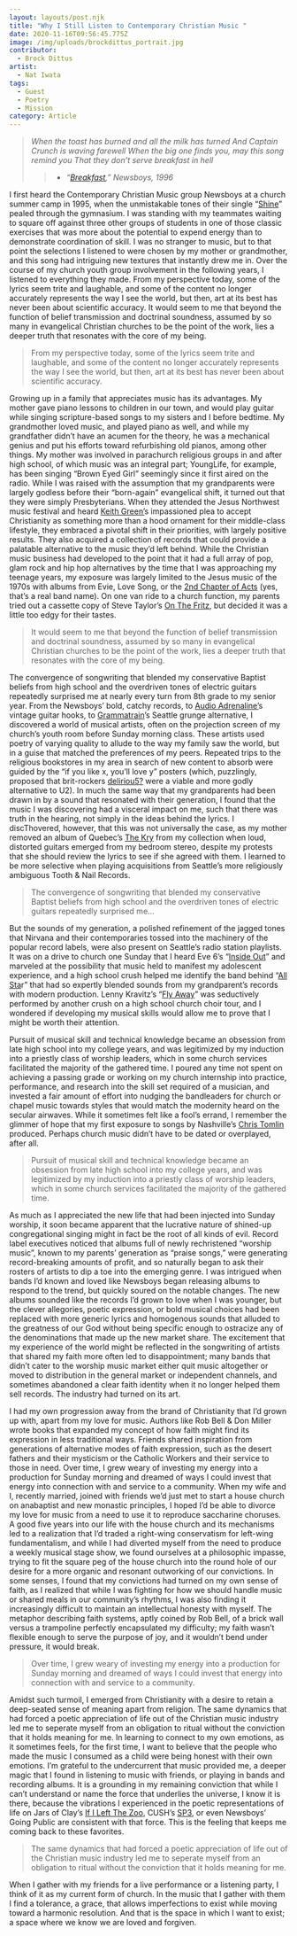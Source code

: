 ```yaml
---
layout: layouts/post.njk
title: "Why I Still Listen to Contemporary Christian Music "
date: 2020-11-16T09:56:45.775Z
image: /img/uploads/brockdittus_portrait.jpg
contributor:
  - Brock Dittus
artist:
  - Nat Iwata
tags:
  - Guest
  - Poetry
  - Mission
category: Article
---
```



> *When the toast has burned and all the milk has turned 
> And Captain Crunch is waving farewell 
> When the big one finds you, may this song remind you 
> That they don’t serve breakfast in hell* 
>
> > * *“[Breakfast](https://youtu.be/pNkrvcrpQhU),” Newsboys, 1996* 

I first heard the Contemporary Christian Music group Newsboys at a church summer camp in 1995, when the unmistakable tones of their single “[Shine](https://youtu.be/m8y3IKarEVY)” pealed through the gymnasium. I was standing with my teammates waiting to square off against three other groups of students in one of those classic exercises that was more about the potential to expend energy than to demonstrate coordination of skill. I was no stranger to music, but to that point the selections I listened to were chosen by my mother or grandmother, and this song had intriguing new textures that instantly drew me in. Over the course of my church youth group involvement in the following years, I listened to everything they made. From my perspective today, some of the lyrics seem trite and laughable, and some of the content no longer accurately represents the way I see the world, but then, art at its best has never been about scientific accuracy. It would seem to me that beyond the function of belief transmission and doctrinal soundness, assumed by so many in evangelical Christian churches to be the point of the work, lies a deeper truth that resonates with the core of my being. 

> From my perspective today, some of the lyrics seem trite and laughable, and some of the content no longer accurately represents the way I see the world, but then, art at its best has never been about scientific accuracy. 

Growing up in a family that appreciates music has its advantages. My mother gave piano lessons to children in our town, and would play guitar while singing scripture-based songs to my sisters and I before bedtime. My grandmother loved music, and played piano as well, and while my grandfather didn’t have an acumen for the theory, he was a mechanical genius and put his efforts toward refurbishing old pianos, among other things. My mother was involved in parachurch religious groups in and after high school, of which music was an integral part; YoungLife, for example, has been singing “Brown Eyed Girl” seemingly since it first aired on the radio. While I was raised with the assumption that my grandparents were largely godless before their “born-again” evangelical shift, it turned out that they were simply Presbyterians. When they attended the Jesus Northwest music festival and heard [Keith Green’](https://youtu.be/UiS0qPqLK8c)s impassioned plea to accept Christianity as something more than a hood ornament for their middle-class lifestyle, they embraced a pivotal shift in their priorities, with largely positive results. They also acquired a collection of records that could provide a palatable alternative to the music they’d left behind. While the Christian music business had developed to the point that it had a full array of pop, glam rock and hip hop alternatives by the time that I was approaching my teenage years, my exposure was largely limited to the Jesus music of the 1970s with albums from Evie, Love Song, or the [2nd Chapter of Acts](https://youtu.be/G-hLSR5F4Y0) (yes, that’s a real band name). On one van ride to a church function, my parents tried out a cassette copy of Steve Taylor’s [On The Fritz](https://youtu.be/ohTBAp_m4GA), but decided it was a little too edgy for their tastes. 

> It would seem to me that beyond the function of belief transmission and doctrinal soundness, assumed by so many in evangelical Christian churches to be the point of the work, lies a deeper truth that resonates with the core of my being. 

The convergence of songwriting that blended my conservative Baptist beliefs from high school and the overdriven tones of electric guitars repeatedly surprised me at nearly every turn from 8th grade to my senior year. From the Newsboys’ bold, catchy records, to [Audio Adrenaline’](https://youtu.be/9SVahsiPQx8)s vintage guitar hooks, to [Grammatrain](https://youtu.be/WkpF-m1Ydl0)’s Seattle grunge alternative, I discovered a world of musical artists, often on the projection screen of my church’s youth room before Sunday morning class. These artists used poetry of varying quality to allude to the way my family saw the world, but in a guise that matched the preferences of my peers. Repeated trips to the religious bookstores in my area in search of new content to absorb were guided by the “if you like x, you’ll love y” posters (which, puzzlingly, proposed that brit-rockers [deliriou5?](< https://youtu.be/WlZ9tPPnZGw>) were a viable and more godly alternative to U2). In much the same way that my grandparents had been drawn in by a sound that resonated with their generation, I found that the music I was discovering had a visceral impact on me, such that there was truth in the hearing, not simply in the ideas behind the lyrics. I discThovered, however, that this was not universally the case, as my mother removed an album of Quebec’s [The Kry](https://youtu.be/oYtB9mRIIbU) from my collection when loud, distorted guitars emerged from my bedroom stereo, despite my protests that she should review the lyrics to see if she agreed with them. I learned to be more selective when playing acquisitions from Seattle’s more religiously ambiguous Tooth & Nail Records. 

> The convergence of songwriting that blended my conservative Baptist beliefs from high school and the overdriven tones of electric guitars repeatedly surprised me...

But the sounds of my generation, a polished refinement of the jagged tones that Nirvana and their contemporaries tossed into the machinery of the popular record labels, were also present on Seattle’s radio station playlists. It was on a drive to church one Sunday that I heard Eve 6’s “[Inside Out](https://youtu.be/WkcQt-1j-SE)” and marveled at the possibility that music held to manifest my adolescent experience, and a high school crush helped me identify the band behind “[All Sta](https://youtu.be/N2QxDxzMGa8)r” that had so expertly blended sounds from my grandparent’s records with modern production. Lenny Kravitz’s “[Fly Away](https://youtu.be/S8xf_STggqs)” was seductively performed by another crush on a high school church choir tour, and I wondered if developing my musical skills would allow me to prove that I might be worth their attention. 

Pursuit of musical skill and technical knowledge became an obsession from late high school into my college years, and was legitimized by my induction into a priestly class of worship leaders, which in some church services facilitated the majority of the gathered time. I poured any time not spent on achieving a passing grade or working on my church internship into practice, performance, and research into the skill set required of a musician, and invested a fair amount of effort into nudging the bandleaders for church or chapel music towards styles that would match the modernity heard on the secular airwaves. While it sometimes felt like a fool’s errand, I remember the glimmer of hope that my first exposure to songs by Nashville’s [Chris Tomlin](https://youtu.be/lPViExE4j-k) produced. Perhaps church music didn’t have to be dated or overplayed, after all. 

> Pursuit of musical skill and technical knowledge became an obsession from late high school into my college years, and was legitimized by my induction into a priestly class of worship leaders, which in some church services facilitated the majority of the gathered time. 

As much as I appreciated the new life that had been injected into Sunday worship, it soon became apparent that the lucrative nature of shined-up congregational singing might in fact be the root of all kinds of evil. Record label executives noticed that albums full of newly rechristened “worship music”, known to my parents’ generation as “praise songs,” were generating record-breaking amounts of profit, and so naturally began to ask their rosters of artists to dip a toe into the emerging genre. I was intrigued when bands I’d known and loved like Newsboys began releasing albums to respond to the trend, but quickly soured on the notable changes. The new albums sounded like the records I’d grown to love when I was younger, but the clever allegories, poetic expression, or bold musical choices had been replaced with more generic lyrics and homogenous sounds that alluded to the greatness of our God without being specific enough to ostracize any of the denominations that made up the new market share. The excitement that my experience of the world might be reflected in the songwriting of artists that shared my faith more often led to disappointment; many bands that didn’t cater to the worship music market either quit music altogether or moved to distribution in the general market or independent channels, and sometimes abandoned a clear faith identity when it no longer helped them sell records. The industry had turned on its art. 

I had my own progression away from the brand of Christianity that I’d grown up with, apart from my love for music. Authors like Rob Bell & Don Miller wrote books that expanded my concept of how faith might find its expression in less traditional ways. Friends shared inspiration from generations of alternative modes of faith expression, such as the desert fathers and their mysticism or the Catholic Workers and their service to those in need. Over time, I grew weary of investing my energy into a production for Sunday morning and dreamed of ways I could invest that energy into connection with and service to a community. When my wife and I, recently married, joined with friends we’d just met to start a house church on anabaptist and new monastic principles, I hoped I’d be able to divorce my love for music from a need to use it to reproduce saccharine choruses. 
A good five years into our life with the house church and its mechanisms led to a realization that I’d traded a right-wing conservatism for left-wing fundamentalism, and while I had diverted myself from the need to produce a weekly musical stage show, we found ourselves at a philosophic impasse, trying to fit the square peg of the house church into the round hole of our desire for a more organic and resonant outworking of our convictions. In some senses, I found that my convictions had turned on my own sense of faith, as I realized that while I was fighting for how we should handle music or shared meals in our community’s rhythms, I was also finding it increasingly difficult to maintain an intellectual honesty with myself. The metaphor describing faith systems, aptly coined by Rob Bell, of a brick wall versus a trampoline perfectly encapsulated my difficulty; my faith wasn’t flexible enough to serve the purpose of joy, and it wouldn’t bend under pressure, it would break. 

> Over time, I grew weary of investing my energy into a production for Sunday morning and dreamed of ways I could invest that energy into connection with and service to a community. 

Amidst such turmoil, I emerged from Christianity with a desire to retain a deep-seated sense of meaning apart from religion. The same dynamics that had forced a poetic appreciation of life out of the Christian music industry led me to seperate myself from an obligation to ritual without the conviction that it holds meaning for me. In learning to connect to my own emotions, as it sometimes feels, for the first time, I want to believe that the people who made the music I consumed as a child were being honest with their own emotions. I’m grateful to the undercurrent that music provided me, a deeper magic that I found in listening to music with friends, or playing in bands and recording albums. It is a grounding in my remaining conviction that while I can’t understand or name the force that underlies the universe, I know it is there, because the vibrations I experienced in the poetic representations of life on Jars of Clay’s [If I Left The Zoo](https://youtu.be/BNLcTWLcP8g), CUSH’s [SP3](https://youtu.be/i_VoFhLRaSA), or even Newsboys’ Going Public are consistent with that force. This is the feeling that keeps me coming back to these favorites. 

> The same dynamics that had forced a poetic appreciation of life out of the Christian music industry led me to seperate myself from an obligation to ritual without the conviction that it holds meaning for me. 

When I gather with my friends for a live performance or a listening party, I think of it as my current form of church. In the music that I gather with them I find a tolerance, a grace, that allows imperfections to exist while moving toward a harmonic resolution. And that is the space in which I want to exist; a space where we know we are loved and forgiven.
